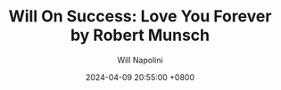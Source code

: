 ---
title: "Will On Success: Love You Forever by Robert Munsch"
author: Will Napolini
date: 2024-04-09 20:55:00 +0800
categories: [Mindset, Book-summaries]
tags:
  [
    love-you-forever,
    robert-munsch,
    childrens-books,
    bedtime-stories,
    parent-child-relationship,
    love-throughout-life,
    emotional-connection,
    family-bonds,
    enduring-love,
    lullaby,
    baby-books,
    childrens-literature,
    illustrated-books,
    love-in-families,
    love-between-generations,
    emotional-attachment,
    heartwarming-stories,
    parental-love,
    cherish-relationships,
    unconditional-love
  ]
image: https://pbs.twimg.com/media/GO1zaV7W0AMHAlm?format=jpg&name=large
alt: "Will On Success: Love You Forever by Robert Munsch"
fallback:
  - 
  # Replace with the URL of your backup image
  -
  # Replace with the URL of your backup image
---